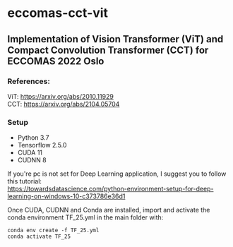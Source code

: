# eccomas-cct-vit
## Implementation of Vision Transformer (ViT) and Compact Convolution Transformer (CCT) for ECCOMAS 2022 Oslo

### References:
ViT: https://arxiv.org/abs/2010.11929 \
CCT: https://arxiv.org/abs/2104.05704

### Setup

* Python 3.7
* Tensorflow 2.5.0
* CUDA 11
* CUDNN 8

If you're pc is not set for Deep Learning application, I suggest you to follow this tutorial: \
https://towardsdatascience.com/python-environment-setup-for-deep-learning-on-windows-10-c373786e36d1

Once CUDA, CUDNN and Conda are installed, import and activate the conda environment TF_25.yml in the main folder with:
```
conda env create -f TF_25.yml
conda activate TF_25
```

